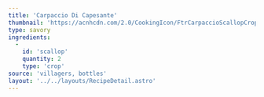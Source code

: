 ```yaml
---
title: 'Carpaccio Di Capesante'
thumbnail: 'https://acnhcdn.com/2.0/CookingIcon/FtrCarpaccioScallopCropped.png'
type: savory
ingredients:
  -
    id: 'scallop'
    quantity: 2
    type: 'crop'
source: 'villagers, bottles'
layout: '../../layouts/RecipeDetail.astro'
---
```

